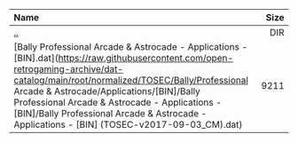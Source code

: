 |Name|Size|
|:---|---:|
|[..](../index.html)|DIR|
|[Bally Professional Arcade & Astrocade - Applications - [BIN].dat](https://raw.githubusercontent.com/open-retrogaming-archive/dat-catalog/main/root/normalized/TOSEC/Bally/Professional Arcade & Astrocade/Applications/[BIN]/Bally Professional Arcade & Astrocade - Applications - [BIN]/Bally Professional Arcade & Astrocade - Applications - [BIN] (TOSEC-v2017-09-03_CM).dat)|9211|
